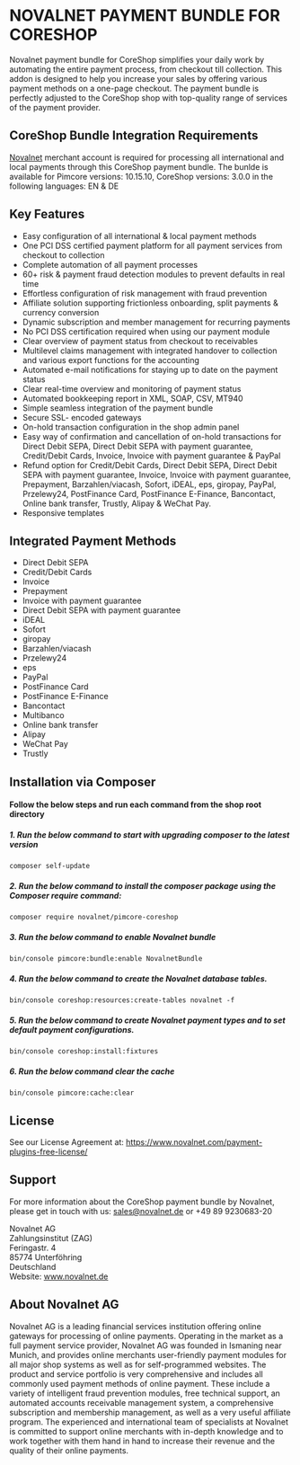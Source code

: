 # NOVALNET PAYMENT BUNDLE FOR CORESHOP
Novalnet payment bundle for CoreShop simplifies your daily work by automating the entire payment process, from checkout till collection. This addon is designed to help you increase your sales by offering various payment methods on a one-page checkout. The payment bundle is perfectly adjusted to the CoreShop shop with top-quality range of services of the payment provider.

## CoreShop Bundle Integration Requirements
<a href="https://www.novalnet.de/">Novalnet</a> merchant account is required for processing all international and local payments through this CoreShop payment bundle. The bunlde is available for Pimcore versions: 10.15.10, CoreShop versions: 3.0.0 in the following languages: EN & DE

## Key Features

* Easy configuration of all international & local payment methods
* One PCI DSS certified payment platform for all payment services from checkout to collection
* Complete automation of all payment processes
* 60+ risk & payment fraud detection modules to prevent defaults in real time
* Effortless configuration of risk management with fraud prevention
* Affiliate solution supporting frictionless onboarding, split payments & currency conversion
* Dynamic subscription and member management for recurring payments
* No PCI DSS certification required when using our payment module
* Clear overview of payment status from checkout to receivables
* Multilevel claims management with integrated handover to collection and various export functions for the accounting
* Automated e-mail notifications for staying up to date on the payment status
* Clear real-time overview and monitoring of payment status
* Automated bookkeeping report in XML, SOAP, CSV, MT940
* Simple seamless integration of the payment bundle
* Secure SSL- encoded gateways
* On-hold transaction configuration in the shop admin panel
* Easy way of confirmation and cancellation of on-hold transactions for Direct Debit SEPA, Direct Debit SEPA with payment guarantee, Credit/Debit Cards, Invoice, Invoice with payment guarantee & PayPal
* Refund option for Credit/Debit Cards, Direct Debit SEPA, Direct Debit SEPA with payment guarantee, Invoice, Invoice with payment guarantee, Prepayment, Barzahlen/viacash, Sofort, iDEAL, eps, giropay, PayPal, Przelewy24, PostFinance Card, PostFinance E-Finance, Bancontact, Online bank transfer, Trustly, Alipay & WeChat Pay.
* Responsive templates

## Integrated Payment Methods

- Direct Debit SEPA
- Credit/Debit Cards
- Invoice
- Prepayment
- Invoice with payment guarantee
- Direct Debit SEPA with payment guarantee
- iDEAL
- Sofort
- giropay
- Barzahlen/viacash
- Przelewy24
- eps
- PayPal
- PostFinance Card
- PostFinance E-Finance
- Bancontact
- Multibanco
- Online bank transfer
- Alipay
- WeChat Pay
- Trustly

## Installation via Composer

#### Follow the below steps and run each command from the shop root directory
 ##### 1. Run the below command to start with upgrading composer to the latest version
 ```
 composer self-update
 ```
 ##### 2. Run the below command to install the composer package using the Composer require command:
 ```
 composer require novalnet/pimcore-coreshop
 ```
 ##### 3. Run the below command to enable Novalnet bundle
 ```
 bin/console pimcore:bundle:enable NovalnetBundle
 ```
 ##### 4. Run the below command to create the Novalnet database tables.
 ```
 bin/console coreshop:resources:create-tables novalnet -f
 ```
 ##### 5. Run the below command to create Novalnet payment types and to set default payment configurations.
 ```
 bin/console coreshop:install:fixtures
 ```
 ##### 6. Run the below command clear the cache
 ```
 bin/console pimcore:cache:clear
 ```
## License
See our License Agreement at: https://www.novalnet.com/payment-plugins-free-license/

## Support 
For more information about the CoreShop payment bundle by Novalnet, please get in touch with us: <a href="mailto:sales@novalnet.de"> sales@novalnet.de </a> or +49 89 9230683-20<br>

Novalnet AG<br>
Zahlungsinstitut (ZAG)<br>
Feringastr. 4<br>
85774 Unterföhring<br>
Deutschland<br>
Website: www.novalnet.de

## About Novalnet AG
Novalnet AG is a leading financial services institution offering online gateways for processing of online payments. Operating in the market as a full payment service provider, Novalnet AG was founded in Ismaning near Munich, and provides online merchants user-friendly payment modules for all major shop systems as well as for self-programmed websites. The product and service portfolio is very comprehensive and includes all commonly used payment methods of online payment. These include a variety of intelligent fraud prevention modules, free technical support, an automated accounts receivable management system, a comprehensive subscription and membership management, as well as a very useful affiliate program. The experienced and international team of specialists at Novalnet is committed to support online merchants with in-depth knowledge and to work together with them hand in hand to increase their revenue and the quality of their online payments.
